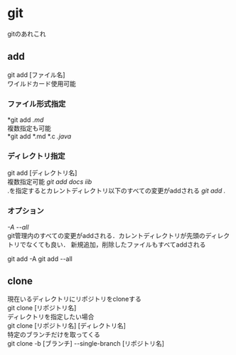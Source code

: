 # git
gitのあれこれ
## add
git add [ファイル名]<br>
ワイルドカード使用可能<br>
### ファイル形式指定
*git add *.md*<br>
複数指定も可能<br>
*git add *.md *.c *.java<br>*

### ディレクトリ指定
git add [ディレクトリ名]<br>
複数指定可能
*git add docs iib*<br>
.を指定するとカレントディレクトリ以下のすべての変更がaddされる
*git add .*  

### オプション
*-A --all*  
git管理内のすべての変更がaddされる．カレントディレクトリが先頭のディレクトリでなくても良い．  新規追加，削除したファイルもすべてaddされる  

git add -A
git add --all


## clone
現在いるディレクトリにリポジトリをcloneする<br>
git clone [リポジトリ名]<br>
ディレクトリを指定したい場合<br>
git clone [リポジトリ名] [ディレクトリ名]<br>
特定のブランチだけを取ってくる<br>
git clone -b [ブランチ] --single-branch [リポジトリ名]


